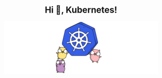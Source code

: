 <h1 align="center">Hi 👋, Kubernetes!</h1>


![image-20230421005301482](images/README/image-20230421005301482.png)
